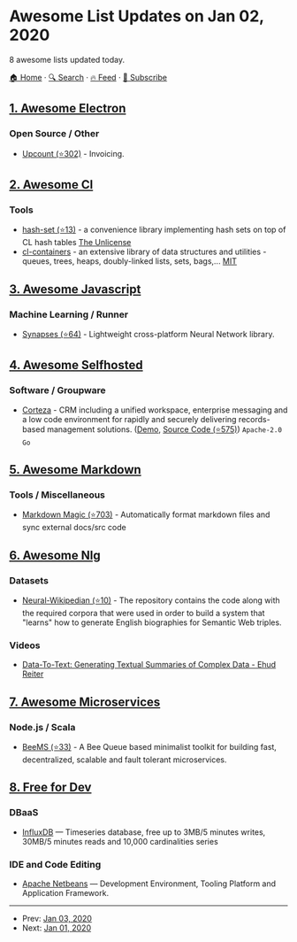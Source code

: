 # Awesome List Updates on Jan 02, 2020

8 awesome lists updated today.

[🏠 Home](/README.md) · [🔍 Search](https://test.trackawesomelist.com/search/) · [🔥 Feed](https://test.trackawesomelist.com/feed.xml) · [📮 Subscribe](https://trackawesomelist.us17.list-manage.com/subscribe?u=d2f0117aa829c83a63ec63c2f&id=36a103854c)



## [1. Awesome Electron](/content/sindresorhus/awesome-electron/README.md)

### Open Source / Other

*   [Upcount (⭐302)](https://github.com/madisvain/upcount) - Invoicing.

## [2. Awesome Cl](/content/CodyReichert/awesome-cl/README.md)

### Tools

*   [hash-set (⭐13)](https://github.com/samebchase/hash-set/) - a convenience library implementing hash sets on top of CL hash tables [The Unlicense](http://unlicense.org/)
*   [cl-containers](https://common-lisp.net/project/cl-containers/) - an extensive library of data structures and utilities - queues, trees, heaps, doubly-linked lists, sets, bags,... [MIT](https://opensource.org/licenses/MIT)

## [3. Awesome Javascript](/content/sorrycc/awesome-javascript/README.md)

### Machine Learning / Runner

*   [Synapses (⭐64)](https://github.com/mrdimosthenis/Synapses) - Lightweight cross-platform Neural Network library.

## [4. Awesome Selfhosted](/content/awesome-selfhosted/awesome-selfhosted/README.md)

### Software / Groupware

*   [Corteza](https://cortezaproject.org) - CRM including a unified workspace, enterprise messaging and a low code environment for rapidly and securely delivering records-based management solutions. ([Demo](https://latest.cortezaproject.org), [Source Code (⭐575)](https://github.com/cortezaproject/corteza-server)) `Apache-2.0` `Go`

## [5. Awesome Markdown](/content/BubuAnabelas/awesome-markdown/README.md)

### Tools / Miscellaneous

*   [Markdown Magic (⭐703)](https://github.com/DavidWells/markdown-magic) - Automatically format markdown files and sync external docs/src code

## [6. Awesome Nlg](/content/accelerated-text/awesome-nlg/README.md)

### Datasets

*   [Neural-Wikipedian (⭐10)](https://github.com/pvougiou/Neural-Wikipedian) - The repository contains the code along with the required corpora that were used in order to build a system that "learns" how to generate English biographies for Semantic Web triples.

### Videos

*   [Data-To-Text: Generating Textual Summaries of Complex Data - Ehud Reiter](https://www.youtube.com/watch?v=kFRw-wk5YOA)

## [7. Awesome Microservices](/content/mfornos/awesome-microservices/README.md)

### Node.js / Scala

*   [BeeMS (⭐33)](https://github.com/umuplus/beems) - A Bee Queue based minimalist toolkit for building fast, decentralized, scalable and fault tolerant microservices.

## [8. Free for Dev](/content/ripienaar/free-for-dev/README.md)

### DBaaS

*   [InfluxDB](https://www.influxdata.com/) — Timeseries database, free up to 3MB/5 minutes writes, 30MB/5 minutes reads and 10,000 cardinalities series

### IDE and Code Editing

*   [Apache Netbeans](https://netbeans.apache.org/) — Development Environment, Tooling Platform and Application Framework.

---

- Prev: [Jan 03, 2020](/content/2020/01/03/README.md)
- Next: [Jan 01, 2020](/content/2020/01/01/README.md)